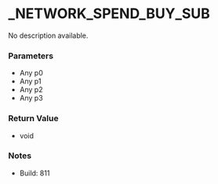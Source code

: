 # _NETWORK_SPEND_BUY_SUB

No description available.

### Parameters
* Any p0
* Any p1
* Any p2
* Any p3

### Return Value
* void

### Notes
* Build: 811

